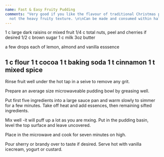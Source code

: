 ```yaml
---
name: Fast & Easy Fruity Pudding
comments: "Very good if you like the flavour of traditional Christmas pudding, but
  not the heavy fruity texture. \n\nCan be made and consumed within half an hour!"
---
```

1 c large dark raisins or mixed fruit
1/4 c total nuts, peel and cherries if desired
1/2 c brown sugar
1 c milk
3oz butter

a few drops each of lemon, almond and vanilla esssence 

1 c flour
1 t cocoa
1 t baking soda
1 t cinnamon
1 t mixed spice
---
Rinse fruit well under the hot tap in a seive to remove any grit.

Prepare an average size microwaveable pudding bowl by greasing well.

Put first five ingredients into a large sauce pan and warm slowly to simmer for a few minutes.  Take off heat and add essences, then remaining sifted ingredients.  

Mix well -it will puff up a lot as you are mxing. Put in the pudding basin, level the top surface and leave uncovered.

Place in the microwave and cook for seven minutes on high.

Pour sherry or brandy over to taste if desired.  Serve hot with vanilla icecream, yogurt or custard.

